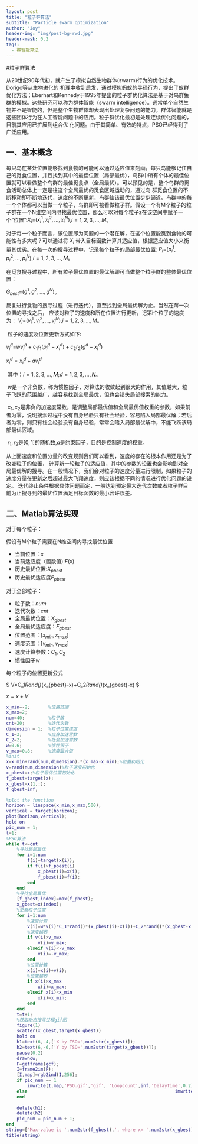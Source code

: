 ```yaml
---
layout: post
title: "粒子群算法"
subtitle: "Particle swarm optimization"
author: "Joy"
header-img: "img/post-bg-rwd.jpg"
header-mask: 0.2
tags:
  - 群智能算法
---
```


#粒子群算法

​       从20世纪90年代初，就产生了模拟自然生物群体(swarm)行为的优化技术。Dorigo等从生物进化的 机理中收到启发，通过模拟蚂蚁的寻径行为，提出了蚁群优化方法；Eberhart和Kennedy于1995年提出的粒子群优化算法是基于对鸟群鱼群的模拟。这些研究可以称为群体智能（swarm intelligence）。通常单个自然生物并不是智能的，但是整个生物群体却表现出处理复杂问题的能力，群体智能就是这些团体行为在人工智能问题中的应用。粒子群优化最初是处理连续优化问题的，目前其应用已扩展到组合优 化问题。由于其简单、有效的特点，PSO已经得到了广泛应用。

## 一、基本概念

​        每只鸟在某处位置能够找到食物的可能可以通过适应值来刻画，每只鸟能够记住自己的觅食位置，并且找到其中的最佳位置（局部最优），鸟群中所有个体的最佳位置就可以看做整个鸟群的最佳觅食点（全局最优）。可以预见的是，整个鸟群的觅食活动总体上一定是往这个全局最优的觅食区域运动的，通过鸟 群觅食位置的不断移动即不断地迭代，速度的不断更新，鸟群往该最优位置步步逼近。鸟群中的每一个个体都可以当做一个粒子，鸟群即可被看做粒子群。假设一个有M个粒子的粒子群在一个N维空间内寻找最优位置，那么可以对每个粒子z在该空间中赋予一个“位置”:$X_i$=$(x_i^1,x_i^2,...,x_i^N)$,$i=1,2,3,...,M$。

​        对于每一个粒子而言，该位置即为问题的一个潜在解，在这个位置能觅到食物的可能性有多大呢？可以通过将 $X_i$ 带入目标函数计算其适应值，根据适应值大小来衡量其优劣。在每一次的搜寻过程中，记录每个粒子的局部最优位置: $P_i$=$(p_i^1,p_i^2,...,p_i^N)$,$i=1,2,3,...,M$。

​        在觅食搜寻过程中，所有粒子最优位置的最优解即可当做整个粒子群的整体最优位置：

$G_{best}$=$(g^1,g^2,...,g^N)$。

​        反复进行食物的搜寻过程（进行迭代），直至找到全局最优解为止。当然在每一次位置的寻找之后， 应该对粒子的速度和所在位置进行更新，记第i个粒子的速度为： $V_i$=$(v_i^1,v_i^2,...,v_i^N)$,$i=1,2,3,...,M$。

​        粒子的速度及位置更新方式如下:

$v_i^d$=$wv_i^d+c_1r_1(p_i^d-x_i^d)+c_2r_2(g^d-x_i^d)$

$x_i^d=x_i^d+av_i^d$

​        其中：$i=1,2,3,...,M$;$d=1,2,3,...,N$。

​        $w$是一个非负数，称为惯性因子，对算法的收敛起到很大的作用，其值越大，粒子飞跃的范围越广，越容易找到全局最优，但也会错失局部搜索的能力。

​        $c_1,c_2$是非负的加速度常数，是调整局部最优值和全局最优值权重的参数，如果前者为零，说明搜索过程中没有自身经验只有社会经验，容易陷入局部最优解；若后者为零，则只有社会经验没有自身经验，常常会陷入局部最优解中，不能飞跃该局部最优区域。

​        $r_1,r_2$是$[0,1]$的随机数,$a$是约束因子，目的是控制速度的权重。

从上面速度和位置分量的改变规则我们可以看到，速度的存在的根本作用还是为了改变粒子的位置， 计算新一轮粒子的适应值，其中的参数的设置也会影响到对全局最优解的搜寻。在一般情况下，我们会对粒子的速度分量进行限制，如果粒子的速度分量在更新之后超过最大飞翔速度，则应该根据不同的情况进行优化问题的设定。 迭代终止条件根据具体问题而定，一般达到预定最大迭代次数或者粒子群目前为止搜寻到的最优位置满足目标函数的最小容许误差。 

## 二、Matlab算法实现

对于每个粒子：

假设有M个粒子需要在N维空间内寻找最优位置

- 当前位置：$x$
- 当前适应度（函数值):$F(x)$
- 历史最优位置:$X_{pbest}$
- 历史最优适应度$F_{pbest}$

对于全部粒子：

- 粒子数：$num$
- 迭代次数：$cnt$
- 全局最优位置：$X_{gbest}$
- 全局最优适应度：$F_{gbest}$
- 位置范围：$[x_{min},x_{max}]$
- 速度范围：$[v_{min},v_{max}]$
- 速度计算参数：$C_1,C_2$
- 惯性因子$w$

每个粒子的位置更新公式

$ V=C_1*Rand()*(x_{pbest}-x)+C_2*Rand()*(x_{gbest}-x) $

$x=x+V$

```matlab
x_min=-2;       %位置范围
x_max=2;
num=40;         %粒子数
cnt=20;         %迭代次数
dimension = 1;  %粒子位置维度
C_1=2;          %自身加速常数
C_2=2;          %社会加速常数
w=0.6;          %惯性银子
v_max=0.8;      %速度最大值
%init
x=x_min+rand(num,dimension).*(x_max-x_min);%位置初始化
v=rand(num,dimension)%粒子速度初始化
x_pbest=x;%粒子最优位置初始化
f_pbest=target(x);
x_gbest=x(1,:);
f_gbest=inf;

%plot the function
horizon = linspace(x_min,x_max,500);
vertical = target(horizon);
plot(horizon,vertical);
hold on
pic_num = 1;
t=1;
%PSO算法
while t<=cnt
    %寻找局部最优
    for i=1:num
        f(i)=target(x(i));
        if f(i)>f_pbest(i)
            x_pbest(i)=x(i);
            f_pbest(i)=f(i);
        end
    end
    %寻找全局最优
    [f_gbest,index]=max(f_pbest);
    x_gbest=x(index);
    %更新粒子位置
    for i=1:num
        %速度计算
        v(i)=w*v(i)*C_1*rand()*(x_pbest(i)-x(i))+C_2*rand()*(x_gbest-x(i));
        %速度越界
        if v(i)>v_max
            v(i)=v_max;
        elseif v(i)<-v_max
            v(i)=-v_max;
        end
        %位置计算
        x(i)=x(i)+v(i);
        %位置越界
        if x(i)>x_max
            x(i)=x_max;
        elseif x(i)<x_min
            x(i)=x_min;
        end
    end
    t=t+1;
    %获取动态搜寻过程gif图
    figure(1)
    scatter(x_gbest,target(x_gbest))
    hold on
    h1=text(6,-4,['X by TSO=',num2str(x_gbest)]);
    h2=text(6,-6,['Y by TSO=',num2str(target(x_gbest))]);
    pause(0.2)
    drawnow;
    F=getframe(gcf);
    I=frame2im(F);
    [I,map]=rgb2ind(I,256);
    if pic_num == 1
        imwrite(I,map,'PSO.gif','gif', 'Loopcount',inf,'DelayTime',0.2);
    else  					               						imwrite(I,map,'PSO.gif','gif','WriteMode','append','DelayTime',0.2);
    end
    
    delete(h1);
    delete(h2)
    pic_num = pic_num + 1;
end
string=['Max-value is ',num2str(f_gbest),', where x= ',num2str(x_gbest)];
title(string)
```

